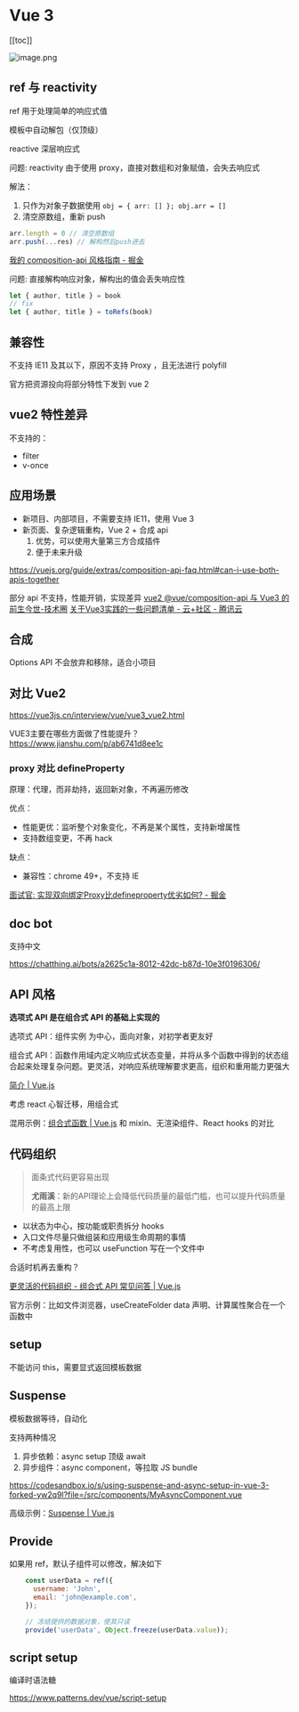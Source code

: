 # Vue 3
[[toc]]

![image.png](https://img.oaker.bid/?url=http://tvax1.sinaimg.cn/mw690/4e5d3ea7ly1hhzulm48rwj235s1xuqv5.jpg)

## ref 与 reactivity

ref 用于处理简单的响应式值

模板中自动解包（仅顶级）

reactive 深层响应式

问题: reactivity 由于使用 proxy，直接对数组和对象赋值，会失去响应式

解法：
1. 只作为对象子数据使用 `obj = { arr: [] }; obj.arr = []`
2. 清空原数组，重新 push
```js
arr.length = 0 // 清空原数组
arr.push(...res) // 解构然后push进去
```

[我的 composition-api 风格指南 - 掘金](https://juejin.cn/post/7044154218977951758)

问题: 直接解构响应对象，解构出的值会丢失响应性
```js
let { author, title } = book
// fix
let { author, title } = toRefs(book)
```

## 兼容性

不支持 IE11 及其以下，原因不支持 Proxy ，且无法进行 polyfill

官方把资源投向将部分特性下发到 vue 2

## vue2 特性差异

不支持的：
- filter
- v-once

## 应用场景

- 新项目、内部项目，不需要支持 IE11，使用 Vue 3
- 新页面、复杂逻辑重构，Vue 2 + 合成 api
    1. 优势，可以使用大量第三方合成插件
    2. 便于未来升级

https://vuejs.org/guide/extras/composition-api-faq.html#can-i-use-both-apis-together

部分 api 不支持，性能开销，实现差异
[vue2 @vue/composition-api 与 Vue3 的前生今世-技术圈](https://jishuin.proginn.com/p/763bfbd68836)
[关于Vue3实践的一些问题清单 - 云+社区 - 腾讯云](https://cloud.tencent.com/developer/article/1893083)

## 合成

Options API 不会放弃和移除，适合小项目

## 对比 Vue2

https://vue3js.cn/interview/vue/vue3_vue2.html

VUE3主要在哪些方面做了性能提升？https://www.jianshu.com/p/ab6741d8ee1c


### proxy 对比 defineProperty

原理：代理，而非劫持，返回新对象，不再遍历修改

优点：
- 性能更优：监听整个对象变化，不再是某个属性，支持新增属性
- 支持数组变更，不再 hack

缺点：
- 兼容性：chrome 49+，不支持 IE

[面试官: 实现双向绑定Proxy比defineproperty优劣如何? - 掘金](https://juejin.im/post/6844903601416978439)


## doc bot

支持中文

https://chatthing.ai/bots/a2625c1a-8012-42dc-b87d-10e3f0196306/

## API 风格

**选项式 API 是在组合式 API 的基础上实现的**

选项式 API：组件实例 为中心，面向对象，对初学者更友好

组合式 API：函数作用域内定义响应式状态变量，并将从多个函数中得到的状态组合起来处理复杂问题。更灵活，对响应系统理解要求更高，组织和重用能力更强大

[简介 | Vue.js](https://cn.vuejs.org/guide/introduction.html#api-styles)

考虑 react 心智迁移，用组合式

混用示例：[组合式函数 | Vue.js](https://cn.vuejs.org/guide/reusability/composables.html#using-composables-in-options-api)
和 mixin、无渲染组件、React hooks 的对比

## 代码组织

> 面条式代码更容易出现
> 
> **尤雨溪**：新的API理论上会降低代码质量的最低门槛，也可以提升代码质量的最高上限

- 以状态为中心，按功能或职责拆分 hooks
- 入口文件尽量只做组装和应用级生命周期的事情
- 不考虑复用性，也可以 useFunction 写在一个文件中

合适时机再去重构？


[更灵活的代码组织 - 组合式 API 常见问答 | Vue.js](https://cn.vuejs.org/guide/extras/composition-api-faq.html#more-flexible-code-organization)

官方示例：比如文件浏览器，useCreateFolder  data 声明、计算属性聚合在一个函数中

## setup

不能访问 this，需要显式返回模板数据

## Suspense

模板数据等待，自动化

支持两种情况
1. 异步依赖：async setup 顶级 await
2. 异步组件：async component，等拉取 JS bundle

https://codesandbox.io/s/using-suspense-and-async-setup-in-vue-3-forked-yw2q9l?file=/src/components/MyAsyncComponent.vue

高级示例：[Suspense | Vue.js](https://vuejs.org/guide/built-ins/suspense.html#combining-with-other-components)

## Provide

如果用 ref，默认子组件可以修改，解决如下

```js
    const userData = ref({
      username: 'John',
      email: 'john@example.com',
    });

    // 冻结提供的数据对象，使其只读
    provide('userData', Object.freeze(userData.value));
```

## script setup

编译时语法糖

https://www.patterns.dev/vue/script-setup